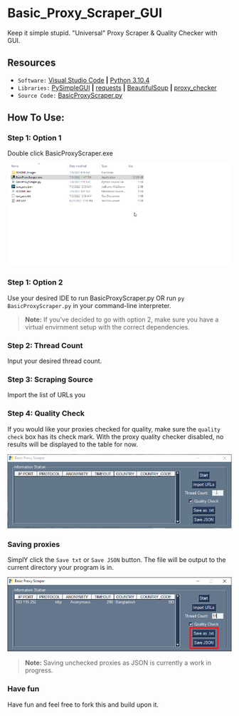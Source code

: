# Basic_Proxy_Scraper_GUI
Keep it simple stupid. "Universal" Proxy Scraper &amp; Quality Checker with GUI.


## Resources

- `Software:` [Visual Studio Code](https://code.visualstudio.com/) **|** [Python 3.10.4](https://www.python.org/downloads/release/python-3104/)
- `Libraries:` [PySimpleGUI](https://www.rdocumentation.org/packages/dplyr/versions/0.7.8) **|** [requests](https://requests.readthedocs.io/en/latest/) **|** [BeautifulSoup](https://beautiful-soup-4.readthedocs.io/en/latest/) **|** [proxy_checker](https://github.com/ricerati/proxy-checker-python)
- `Source Code:` [BasicProxyScraper.py](https://github.com/StickySitch/Basic_Proxy_Scraper_GUI/blob/main/BasicProxyScraper.py)

## How To Use:

### Step 1: Option 1 
Double click BasicProxyScraper.exe

![Run Exe](https://github.com/StickySitch/Basic_Proxy_Scraper_GUI/blob/main/README_Images/nav_bps_exe.gif)

### Step 1: Option 2
Use your desired IDE to run BasicProxyScraper.py OR run ```py BasicProxyScraper.py``` in your command-line interpreter.



> **Note:**
> If you've decided to go with option 2, make sure you have a virtual envirnment setup with the correct dependencies.


### Step 2: Thread Count
Input your desired thread count.

### Step 3: Scraping Source
Import the list of URLs you 

### Step 4: Quality Check
If you would like your proxies checked for quality, make sure the ```quality check``` box has its check mark. 
With the proxy quality checker disabled, no results will be displayed to the table for now. 

![Start program](https://github.com/StickySitch/Basic_Proxy_Scraper_GUI/blob/main/README_Images/nav_bps_exe_start.gif)



### Saving proxies
SimplY click the ```Save txt``` or ```Save JSON``` button. The file will be output to the current directory your program is in.

![Save](https://github.com/StickySitch/Basic_Proxy_Scraper_GUI/blob/main/README_Images/nav_bps_exe_save.png)

> **Note:**
> Saving unchecked proxies as JSON is currently a work in progress. 

### Have fun
Have fun and feel free to fork this and build upon it. 
